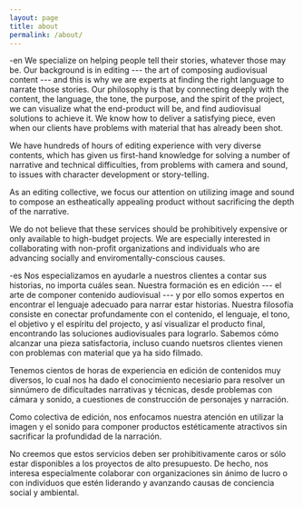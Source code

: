 ```yaml
---
layout: page
title: about
permalink: /about/
---
```


-en
We specialize on helping people tell their stories, whatever those may be. Our background is in editing --- the art of composing audiovisual content --- and this is why we are experts at finding the right language to narrate those stories. Our philosophy is that by connecting deeply with the content, the language, the tone, the purpose, and the spirit of the project, we can visualize what the end-product will be, and find audiovisual solutions to achieve it. We know how to deliver a satisfying piece, even when our clients have problems with material that has already been shot.

We have hundreds of hours of editing experience with very diverse contents, which has given us first-hand knowledge for solving a number of narrative and technical difficulties, from problems with camera and sound, to issues with character development or story-telling. 

As an editing collective, we focus our attention on utilizing image and sound to compose an estheatically appealing product without sacrificing the depth of the narrative. 

We do not believe that these services should be prohibitively expensive or only available to high-budget projects. We are especially interested in collaborating with non-profit organizations and individuals who are advancing socially and enviromentally-conscious causes.

-es
Nos especializamos en ayudarle a nuestros clientes a contar sus historias, no importa cuáles sean. Nuestra formación es en edición --- el arte de componer contenido audiovisual --- y por ello somos expertos en encontrar el lenguaje adecuado para narrar estar historias. Nuestra filosofía consiste en conectar profundamente con el contenido, el lenguaje, el tono, el objetivo y el espíritu del projecto, y así visualizar el producto final, encontrando las soluciones audiovisuales para lograrlo. Sabemos cómo alcanzar una pieza satisfactoria, incluso cuando nuetsros clientes vienen con problemas con material que ya ha sido filmado.

Tenemos cientos de horas de experiencia en edición de contenidos muy diversos, lo cual nos ha dado el conocimiento necesiario para resolver un sinnúmero de dificultades narrativas y técnicas, desde problemas con cámara y sonido, a cuestiones de construcción de personajes y narración. 

Como colectiva de edición, nos enfocamos nuestra atención en utilizar la imagen y el sonido para componer productos estéticamente atractivos sin sacrificar la profundidad de la narración. 

No creemos que estos servicios deben ser prohibitivamente caros or sólo estar disponibles a los proyectos de alto presupuesto. De hecho, nos interesa especialmente colaborar con organizaciones sin ánimo de lucro o con individuos que estén liderando y avanzando causas de conciencia social y ambiental.
